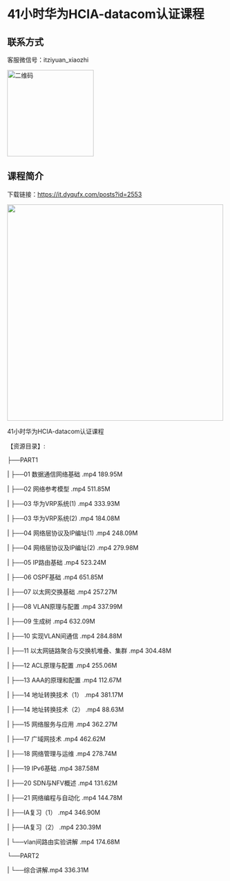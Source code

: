 # 41小时华为HCIA-datacom认证课程

## 联系方式

客服微信号：itziyuan_xiaozhi

<img src="https://ziyuanyun.oss-cn-guangzhou.aliyuncs.com/common/20240614073449/666b82192834a.jpg" width="200" height="200" alt="二维码">

## 课程简介

下载链接：https://it.dyqufx.com/posts?id=2553

<img src="https://ziyuanyun.oss-cn-guangzhou.aliyuncs.com/yun/20240515184101/6644913d9e495.jpg" width="500" alt="">

  41小时华为HCIA-datacom认证课程



 【资源目录】:

 ├──PART1

 | ├──01 数据通信网络基础 .mp4 189.95M

 | ├──02 网络参考模型 .mp4 511.85M

 | ├──03 华为VRP系统(1) .mp4 333.93M

 | ├──03 华为VRP系统(2) .mp4 184.08M

 | ├──04 网络层协议及IP编址(1) .mp4 248.09M

 | ├──04 网络层协议及IP编址(2) .mp4 279.98M

 | ├──05 IP路由基础 .mp4 523.24M

 | ├──06 OSPF基础 .mp4 651.85M

 | ├──07 以太网交换基础 .mp4 257.27M

 | ├──08 VLAN原理与配置 .mp4 337.99M

 | ├──09 生成树 .mp4 632.09M

 | ├──10 实现VLAN间通信 .mp4 284.88M

 | ├──11 以太网链路聚合与交换机堆叠、集群 .mp4 304.48M

 | ├──12 ACL原理与配置 .mp4 255.06M

 | ├──13 AAA的原理和配置 .mp4 112.67M

 | ├──14 地址转换技术（1） .mp4 381.17M

 | ├──14 地址转换技术（2） .mp4 88.63M

 | ├──15 网络服务与应用 .mp4 362.27M

 | ├──17 广域网技术 .mp4 462.62M

 | ├──18 网络管理与运维 .mp4 278.74M

 | ├──19 IPv6基础 .mp4 387.58M

 | ├──20 SDN与NFV概述 .mp4 131.62M

 | ├──21 网络编程与自动化 .mp4 144.78M

 | ├──IA复习（1） .mp4 346.90M

 | ├──IA复习（2） .mp4 230.39M

 | └──vlan间路由实验讲解 .mp4 174.68M

 └──PART2

 | └──综合讲解.mp4 336.31M

  